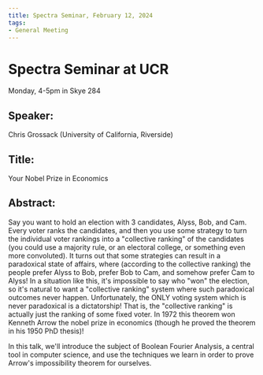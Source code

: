 ```yaml
---
title: Spectra Seminar, February 12, 2024
tags:
- General Meeting
---
```


# Spectra Seminar at UCR
Monday, 4-5pm in Skye 284

## Speaker: 
Chris Grossack (University of California, Riverside)

## Title:
Your Nobel Prize in Economics

## Abstract:
Say you want to hold an election with 3 candidates, Alyss, Bob, and Cam. Every voter ranks the candidates, and then you use some strategy to turn the individual voter rankings into a "collective ranking" of the candidates (you could use a majority rule, or an electoral college, or something even more convoluted). It turns out that some strategies can result in a paradoxical state of affairs, where (according to the collective ranking) the people prefer Alyss to Bob, prefer Bob to Cam, and somehow prefer Cam to Alyss! In a situation like this, it's impossible to say who "won" the election, so it's natural to want a "collective ranking" system where such paradoxical outcomes never happen. Unfortunately, the ONLY voting system which is never paradoxical is a dictatorship! That is, the "collective ranking" is actually just the ranking of some fixed voter. In 1972 this theorem won Kenneth Arrow the nobel prize in economics (though he proved the theorem in his 1950 PhD thesis)!

In this talk, we'll introduce the subject of Boolean Fourier Analysis, a central tool in computer science, and use the techniques we learn in order to prove Arrow's impossibility theorem for ourselves.
